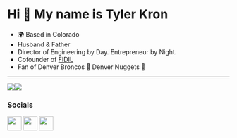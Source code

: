 Hi 👋 My name is Tyler Kron
===========================

* 🌍 Based in Colorado
* Husband & Father
* Director of Engineering by Day. Entrepreneur by Night. 
* Cofounder of [FIDIL](fidil.dev)
* Fan of Denver Broncos 🏈 Denver Nuggets 🏀

---

<a href="https://www.twitter.com/tylerkron" target="_blank" rel="noreferrer"><img
src="https://img.shields.io/twitter/follow/tylerkron?logo=twitter&style=for-the-badge&color=0891b2&labelColor=1c1917"
/></a><a href="https://www.github.com/tylerkron" target="_blank" rel="noreferrer"><img
src="https://img.shields.io/github/followers/tylerkron?logo=github&style=for-the-badge&color=0891b2&labelColor=1c1917" /></a>

### Socials

<p align="left"> <a href="https://www.github.com/tylerkron" target="_blank" rel="noreferrer"><img src="https://raw.githubusercontent.com/danielcranney/readme-generator/main/public/icons/socials/github.svg" width="32" height="32" /></a> <a href="https://www.linkedin.com/in/tylerkron" target="_blank" rel="noreferrer"><img src="https://raw.githubusercontent.com/danielcranney/readme-generator/main/public/icons/socials/linkedin.svg" width="32" height="32" /></a> <a href="https://www.twitter.com/tylerkron" target="_blank" rel="noreferrer"><img src="https://raw.githubusercontent.com/danielcranney/readme-generator/main/public/icons/socials/twitter.svg" width="32" height="32" /></a></p>
